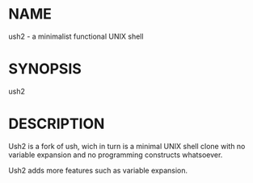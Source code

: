 # NAME
ush2 - a minimalist functional UNIX shell

# SYNOPSIS

ush2

# DESCRIPTION

Ush2 is a fork of ush, wich in turn is a minimal UNIX shell clone
with no variable expansion and no programming constructs whatsoever.

Ush2 adds more features such as variable expansion.

